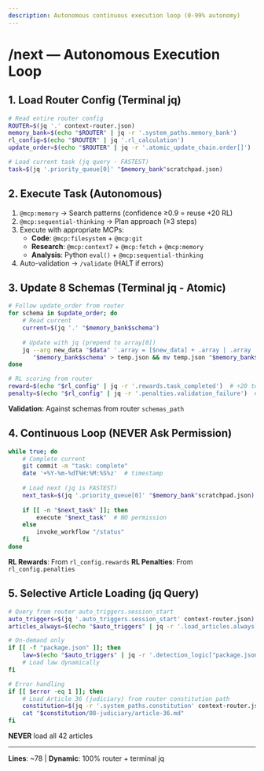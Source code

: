 ```yaml
---
description: Autonomous continuous execution loop (0-99% autonomy)
---
```


# /next — Autonomous Execution Loop

## 1. Load Router Config (Terminal jq)

```bash
# Read entire router config
ROUTER=$(jq '.' context-router.json)
memory_bank=$(echo "$ROUTER" | jq -r '.system_paths.memory_bank')
rl_config=$(echo "$ROUTER" | jq '.rl_calculation')
update_order=$(echo "$ROUTER" | jq -r '.atomic_update_chain.order[]')

# Load current task (jq query - FASTEST)
task=$(jq '.priority_queue[0]' "$memory_bank"scratchpad.json)
```

## 2. Execute Task (Autonomous)

1. `@mcp:memory` → Search patterns (confidence ≥0.9 = reuse +20 RL)
2. `@mcp:sequential-thinking` → Plan approach (≥3 steps)
3. Execute with appropriate MCPs:
   - **Code**: `@mcp:filesystem` + `@mcp:git`
   - **Research**: `@mcp:context7` + `@mcp:fetch` + `@mcp:memory`
   - **Analysis**: Python `eval()` + `@mcp:sequential-thinking`
4. Auto-validation → `/validate` (HALT if errors)

## 3. Update 8 Schemas (Terminal jq - Atomic)

```bash
# Follow update_order from router
for schema in $update_order; do
    # Read current
    current=$(jq '.' "$memory_bank$schema")
    
    # Update with jq (prepend to array[0])
    jq --arg new_data "$data" '.array = [$new_data] + .array | .array |= .[:100]' \
       "$memory_bank$schema" > temp.json && mv temp.json "$memory_bank$schema"
done

# RL scoring from router
reward=$(echo "$rl_config" | jq -r '.rewards.task_completed')  # +20 to +50
penalty=$(echo "$rl_config" | jq -r '.penalties.validation_failure')  # -30
```

**Validation**: Against schemas from router `schemas_path`

## 4. Continuous Loop (NEVER Ask Permission)

```bash
while true; do
    # Complete current
    git commit -m "task: complete"
    date '+%Y-%m-%dT%H:%M:%S%z'  # timestamp
    
    # Load next (jq is FASTEST)
    next_task=$(jq '.priority_queue[0]' "$memory_bank"scratchpad.json)
    
    if [[ -n "$next_task" ]]; then
        execute "$next_task"  # NO permission
    else
        invoke_workflow "/status"
    fi
done
```

**RL Rewards**: From `rl_config.rewards`
**RL Penalties**: From `rl_config.penalties`

## 5. Selective Article Loading (jq Query)

```bash
# Query from router auto_triggers.session_start
auto_triggers=$(jq '.auto_triggers.session_start' context-router.json)
articles_always=$(echo "$auto_triggers" | jq -r '.load_articles.always[]')  # [1, 2, 3]

# On-demand only
if [[ -f "package.json" ]]; then
    law=$(echo "$auto_triggers" | jq -r '.detection_logic["package.json"]')
    # Load law dynamically
fi

# Error handling
if [[ $error -eq 1 ]]; then
    # Load Article 36 (judiciary) from router constitution path
    constitution=$(jq -r '.system_paths.constitution' context-router.json)
    cat "$constitution/08-judiciary/article-36.md"
fi
```

**NEVER** load all 42 articles

---
**Lines**: ~78 | **Dynamic**: 100% router + terminal jq
